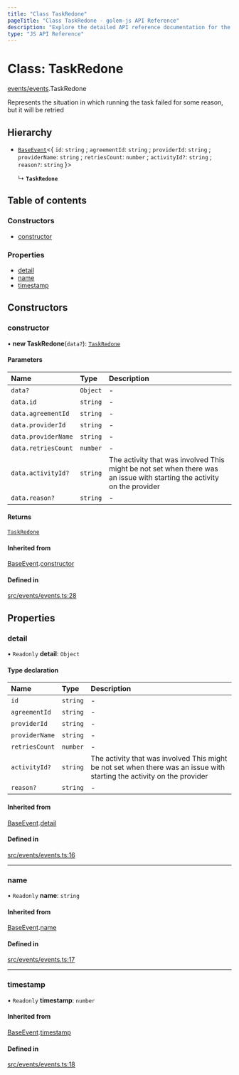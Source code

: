 ```yaml
---
title: "Class TaskRedone"
pageTitle: "Class TaskRedone - golem-js API Reference"
description: "Explore the detailed API reference documentation for the Class TaskRedone within the golem-js SDK for the Golem Network."
type: "JS API Reference"
---
```

# Class: TaskRedone

[events/events](../modules/events_events).TaskRedone

Represents the situation in which running the task failed for some reason, but it will be retried

## Hierarchy

- [`BaseEvent`](events_events.BaseEvent)\<\{ `id`: `string` ; `agreementId`: `string` ; `providerId`: `string` ; `providerName`: `string` ; `retriesCount`: `number` ; `activityId?`: `string` ; `reason?`: `string`  }\>

  ↳ **`TaskRedone`**

## Table of contents

### Constructors

- [constructor](events_events.TaskRedone#constructor)

### Properties

- [detail](events_events.TaskRedone#detail)
- [name](events_events.TaskRedone#name)
- [timestamp](events_events.TaskRedone#timestamp)

## Constructors

### constructor

• **new TaskRedone**(`data?`): [`TaskRedone`](events_events.TaskRedone)

#### Parameters

| Name | Type | Description |
| :------ | :------ | :------ |
| `data?` | `Object` | - |
| `data.id` | `string` | - |
| `data.agreementId` | `string` | - |
| `data.providerId` | `string` | - |
| `data.providerName` | `string` | - |
| `data.retriesCount` | `number` | - |
| `data.activityId?` | `string` | The activity that was involved This might be not set when there was an issue with starting the activity on the provider |
| `data.reason?` | `string` | - |

#### Returns

[`TaskRedone`](events_events.TaskRedone)

#### Inherited from

[BaseEvent](events_events.BaseEvent).[constructor](events_events.BaseEvent#constructor)

#### Defined in

[src/events/events.ts:28](https://github.com/golemfactory/golem-js/blob/c827e77/src/events/events.ts#L28)

## Properties

### detail

• `Readonly` **detail**: `Object`

#### Type declaration

| Name | Type | Description |
| :------ | :------ | :------ |
| `id` | `string` | - |
| `agreementId` | `string` | - |
| `providerId` | `string` | - |
| `providerName` | `string` | - |
| `retriesCount` | `number` | - |
| `activityId?` | `string` | The activity that was involved This might be not set when there was an issue with starting the activity on the provider |
| `reason?` | `string` | - |

#### Inherited from

[BaseEvent](events_events.BaseEvent).[detail](events_events.BaseEvent#detail)

#### Defined in

[src/events/events.ts:16](https://github.com/golemfactory/golem-js/blob/c827e77/src/events/events.ts#L16)

___

### name

• `Readonly` **name**: `string`

#### Inherited from

[BaseEvent](events_events.BaseEvent).[name](events_events.BaseEvent#name)

#### Defined in

[src/events/events.ts:17](https://github.com/golemfactory/golem-js/blob/c827e77/src/events/events.ts#L17)

___

### timestamp

• `Readonly` **timestamp**: `number`

#### Inherited from

[BaseEvent](events_events.BaseEvent).[timestamp](events_events.BaseEvent#timestamp)

#### Defined in

[src/events/events.ts:18](https://github.com/golemfactory/golem-js/blob/c827e77/src/events/events.ts#L18)

